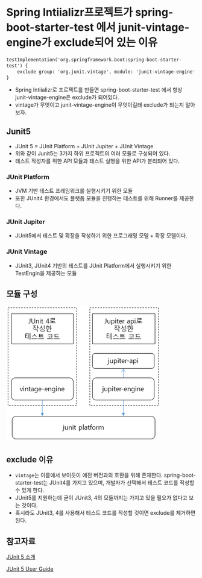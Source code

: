 # Spring Intiializr프로젝트가 spring-boot-starter-test 에서 junit-vintage-engine가 exclude되어 있는 이유

```groove
testImplementation('org.springframework.boot:spring-boot-starter-test') {
    exclude group: 'org.junit.vintage', module: 'junit-vintage-engine'
}
```

- Spring Intiializr로 프로젝트를 만들면 spring-boot-starter-test 에서 항상 junit-vintage-engine은 exclude가 되어있다.
- vintage가 무엇이고 junit-vintage-engine이 무엇이길래 exclude가 되는지 알아보자.

## Junit5

- JUnit 5 = JUnit Platform + JUnit Jupiter + JUnit Vintage
- 위와 같이 Junit5는 3가지 하위 프로젝트의 여러 모듈로 구성되어 있다.
- 테스트 작성자를 위한 API 모듈과 테스트 실행을 위한 API가 분리되어 있다.

### JUnit Platform

- JVM 기반 테스트 프레임워크를 실행시키기 위한 모듈
- 또한 JUnit4 환경에서도 플랫폼 모듈을 진행하는 테스트를 위해 Runner를 제공한다.

### JUnit Jupiter

- JUnit5에서 테스트 및 확장을 작성하기 위한 프로그래밍 모델 + 확장 모델이다.

### JUnit Vintage

- JUnit3, JUnit4 기반의 테스트를 JUnit Platform에서 실행시키기 위한 TestEngin을 제공하는 모듈

## 모듈 구성

![spring-boot-starter-test-exclude-vintage-1](https://github.com/ksy90101/TIL/blob/master/spring/img/spring-boot-starter-test-exclude-vintage-1.png?raw=ture)

## exclude 이유

- `vintage`는 이름에서 보이듯이 예전 버전과의 호환을 위해 존재한다. spring-boot-starter-test는 JUnit4를 가지고 있으며, 개발자가 선택해서 테스트 코드를 작성할 수 있게 한다.
- JUnit5를 지원하는데 굳이 JUnit3, 4의 모듈까지는 가지고 있을 필요가 없다고 보는 것이다.
- 혹시라도 JUnit3, 4를 사용해서 테스트 코드를 작성할 것이면 exclude를 제거하면 된다.

## 참고자료

[JUnit 5 소개](https://javacan.tistory.com/entry/JUnit-5-Intro)

[JUnit 5 User Guide](https://junit.org/junit5/docs/current/user-guide/)
